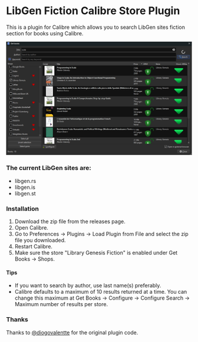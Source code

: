 # LibGen Fiction Calibre Store Plugin
This is a plugin for Calibre which allows you to search LibGen sites fiction section for books using Calibre.

![Get Books page example](./images/get_books_page_example.png)

### The current LibGen sites are:
- libgen.rs
- libgen.is
- libgen.st

### Installation
1. Download the zip file from the releases page.
2. Open Calibre.
3. Go to Preferences -> Plugins -> Load Plugin from File and select the zip file you downloaded.
4. Restart Calibre.
5. Make sure the store "Library Genesis Fiction" is enabled under Get Books -> Shops.

#### Tips
- If you want to search by author, use last name(s) preferably.
- Calibre defaults to a maximum of 10 results returned at a time. You can change this maximum at Get Books -> Configure -> Configure Search -> Maximum number of results per store.

### Thanks
Thanks to [@diogovalentte](https://github.com/diogovalentte) for the original plugin code.